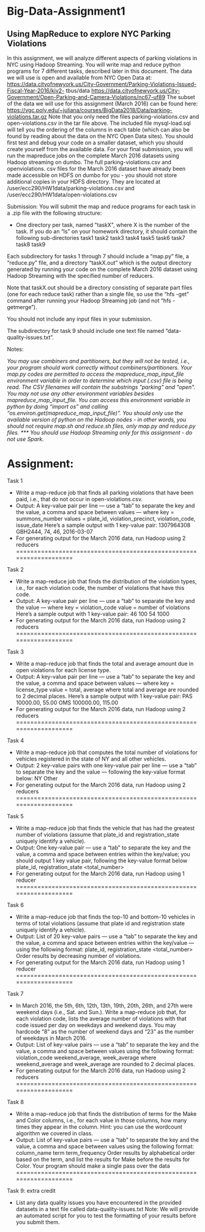# Big-Data-Assignment1
## Using MapReduce to explore NYC Parking Violations

In this assignment, we will analyze different aspects of parking violations in NYC using Hadoop
Streaming. You will write map and reduce python programs for 7 different tasks, described later
in this document.
The data we will use is open and available from NYC Open Data at:
https://data.cityofnewyork.us/City-Government/Parking-Violations-Issued-Fiscal-Year-2016/kiv2-
tbus/data
https://data.cityofnewyork.us/City-Government/Open-Parking-and-Camera-Violations/nc67-uf89
The subset of the data we will use for this assignment (March 2016) can be found here:
https://vgc.poly.edu/~juliana/courses/BigData2018/Data/parking-violations.tar.gz
Note that you only need the files parking-violations.csv and open-violations.csv in the tar file
above. The included file mysql-load.sql will tell you the ordering of the columns in each table
(which can also be found by reading about the data on the NYC Open Data sites).
You should first test and debug your code on a smaller dataset, which you should create
yourself from the available data.
For your final submission, you will run the mapreduce jobs on the complete March 2016
datasets using Hadoop streaming on dumbo. The full parking-violations.csv and openviolations.
csv files for the March 2016 dataset have already been made accessible on HDFS on
dumbo for you - you should not store additional copies in your HDFS directory. They are
located at
/user/ecc290/HW1data/parking-violations.csv
and
/user/ecc290/HW1data/open-violations.csv


Submission:
You will submit the map and reduce programs for each task in a .zip file with the following
structure:
* One directory per task, named "taskX", where X is the number of the task.
If you do an “ls” on your homework directory, it should contain the following sub-directories
task1
task2
task3
task4
task5
task6
task7
task8
task9


Each subdirectory for tasks 1 through 7 should include a “map.py” file, a “reduce.py” file, and a
directory “taskX.out” which is the output directory generated by running your code on the
complete March 2016 dataset using Hadoop Streaming with the specified number of reducers.


Note that taskX.out should be a directory consisting of separate part files (one for each reduce
task) rather than a single file, so use the “hfs -get” command after running your Hadoop
Streaming job (and not “hfs -getmerge”).


You should not include any input files in your submission.


The subdirectory for task 9 should include one text file named “data-quality-issues.txt”.


Notes:


*You may use combiners and partitioners, but they will not be tested, i.e., your program
should work correctly without combiners/partitioners.*
*Your map.py codes are permitted to access the mapreduce_map_input_file environment
variable in order to determine which input (.csv) file is being read. The CSV filenames will
contain the substrings "parking" and "open". You may not use any other environment variables
besides mapreduce_map_input_file. You can access this environment variable in python by
doing “import os” and calling “os.environ.get(mapreduce_map_input_file)”.*
*You should only use the available version of python on the Hadoop nodes - in other words,
you should not require map.sh and reduce.sh files, only map.py and reduce.py files.
*** You should use Hadoop Streaming only for this assignment - do not use Spark.*

Assignment:
===================================================================


Task 1
- Write a map-reduce job that finds all parking violations that have been paid, i.e., that do not
occur in open-violations.csv.
- Output: A key-value pair per line — use a “tab” to separate the key and the value, a comma
and space between values — where
key = summons_number
values = plate_id, violation_precinct, violation_code, issue_date
Here’s a sample output with 1 key-value pair:
1307964308 GBH2444, 74, 46, 2016-03-07
- For generating output for the March 2016 data, run Hadoop using 2 reducers
===================================================================


Task 2
- Write a map-reduce job that finds the distribution of the violation types, i.e., for each violation
code, the number of violations that have this code.
- Output: A key-value pair per line — use a “tab” to separate the key and the value — where
key = violation_code
value = number of violations
Here’s a sample output with 1 key-value pair:
46 100
54 1000
- For generating output for the March 2016 data, run Hadoop using 2 reducers
===================================================================


Task 3
- Write a map-reduce job that finds the total and average amount due in open violations for each
license type.
- Output: A key-value pair per line — use a “tab” to separate the key and the value, a comma
and space between values — where
key = license_type
value = total, average
where total and average are rounded to 2 decimal places.
Here’s a sample output with 1 key-value pair:
PAS 10000.00, 55.00
OMS 100000.00, 115.00
- For generating output for the March 2016 data, run Hadoop using 2 reducers
===================================================================


Task 4
- Write a map-reduce job that computes the total number of violations for vehicles registered in
the state of NY and all other vehicles.
- Output: 2 key-value pairs with one key-value pair per line — use a “tab” to separate the key
and the value — following the key-value format below:
NY <total number>
Other <total number>
- For generating output for the March 2016 data, run Hadoop using 2 reducers
===================================================================
  
  
Task 5
- Write a map-reduce job that finds the vehicle that has had the greatest number of violations
(assume that plate_id and registration_state uniquely identify a vehicle).
- Output: One key-value pair — use a “tab” to separate the key and the value, a comma and
space between entries within the key/value; you should output 1 key value pair, following the
key-value format below
plate_id, registration_state <total_number>
- For generating output for the March 2016 data, run Hadoop using 1 reducer
===================================================================


Task 6
- Write a map-reduce job that finds the top-10 and bottom-10 vehicles in terms of total
violations (assume that plate id and registration state uniquely identify a vehicle).
- Output: List of 20 key-value pairs — use a “tab” to separate the key and the value, a comma
and space between entries within the key/value — using the following format:
plate_id, registration_state <total_number>
Order results by decreasing number of violations.
- For generating output for the March 2016 data, run Hadoop using 1 reducer
===================================================================


Task 7
- In March 2016, the 5th, 6th, 12th, 13th, 19th, 20th, 26th, and 27th were weekend days (i.e.,
Sat. and Sun.).
Write a map-reduce job that, for each violation code, lists the average number of violations with
that code issued per day on weekdays and weekend days. You may hardcode “8” as the
number of weekend days and “23” as the number of weekdays in March 2016.
- Output: List of key-value pairs — use a “tab” to separate the key and the value, a comma and
space between values using the following format:
violation_code weekend_average, week_average
where weekend_average and week_average are rounded to 2 decimal places.
- For generating output for the March 2016 data, run Hadoop using 2 reducers
===================================================================


Task 8
- Write a map-reduce job that finds the distribution of terms for the Make and Color columns,
i.e., for each value in those columns, how many times they appear in the column. Hint: you can
use the wordcount algorithm we covered in class.
- Output: List of key-value pairs — use a “tab” to separate the key and the value, a comma and
space between values using the following format:
column_name term term_frequency
Order results by alphabetical order based on the term, and list the results for Make before the
results for Color. Your program should make a single pass over the data
===================================================================


Task 9: extra credit
- List any data quality issues you have encountered in the provided datasets in a text file called
data-quality-issues.txt
Note:
We will provide an automated script for you to test the formatting of your results before you
submit them.

